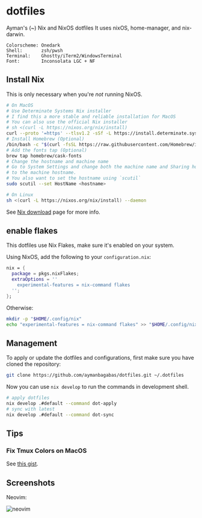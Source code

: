 # dotfiles

Ayman's (~) Nix and NixOS dotfiles
It uses nixOS, home-manager, and nix-darwin.

```
Colorscheme: Onedark
Shell:       zsh/pwsh
Terminal:    Ghostty/iTerm2/WindowsTerminal
Font:        Inconsolata LGC + NF
```

## Install Nix

This is only necessary when you're _not_ running NixOS.

```sh
# On MacOS
# Use Determinate Systems Nix installer
# I find this a more stable and reliable installation for MacOS
# You can also use the official Nix installer
# sh <(curl -L https://nixos.org/nix/install)
curl --proto '=https' --tlsv1.2 -sSf -L https://install.determinate.systems/nix | sh -s -- install
# Install Homebrew (Optional)
/bin/bash -c "$(curl -fsSL https://raw.githubusercontent.com/Homebrew/install/HEAD/install.sh)"
# Add the fonts tap (Optional)
brew tap homebrew/cask-fonts
# Change the hostname and machine name
# Go to System Settings and change both the machine name and Sharing hostname
# to the machine hostname.
# You also want to set the hostname using `scutil`
sudo scutil --set HostName <hostname>

# On Linux
sh <(curl -L https://nixos.org/nix/install) --daemon
```

See [Nix download](https://nixos.org/download/) page for more info.

## enable flakes

This dotfiles use Nix Flakes, make sure it's enabled on your system.

Using NixOS, add the following to your `configuration.nix`:

```nix
nix = {
  package = pkgs.nixFlakes;
  extraOptions = ''
    experimental-features = nix-command flakes
  '';
};
```

Otherwise:

```sh
mkdir -p "$HOME/.config/nix"
echo "experimental-features = nix-command flakes" >> "$HOME/.config/nix/nix.conf"
```

## Management

To apply or update the dotfiles and configurations, first make sure you have
cloned the repository:

```sh
git clone https://github.com/aymanbagabas/dotfiles.git ~/.dotfiles
```

Now you can use `nix develop` to run the commands in development shell.

```sh
# apply dotfiles
nix develop .#default --command dot-apply
# sync with latest
nix develop .#default --command dot-sync
```

## Tips

### Fix Tmux Colors on MacOS

See [this gist](https://gist.github.com/bbqtd/a4ac060d6f6b9ea6fe3aabe735aa9d95).

## Screenshots

Neovim:

![neovim](https://github.com/aymanbagabas/dotfiles/assets/3187948/37ba40e4-52eb-49a0-9f9d-a5df36f22530)
